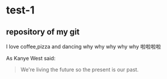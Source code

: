 test-1
======

repository of my git
-----

I love coffee,pizza and dancing 
why why why why why
啦啦啦啦

As Kanye West said:

> We're living the future so
> the present is our past.
